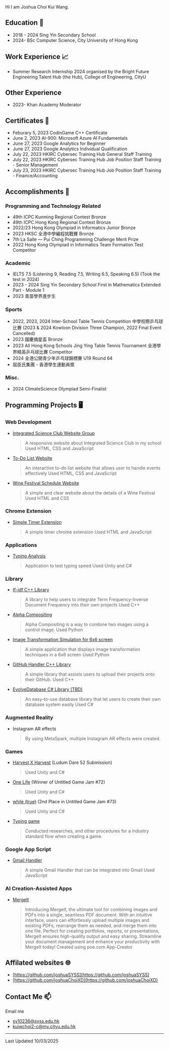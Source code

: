 <head>
  <link rel="shortcut icon" type="image/x-icon" href="https://sandstormit.com/wp-content/uploads/2021/06/incognito-2231825_960_720-1.png">
</head>
Hi I am Joshua Choi Kui Wang.

## Education 🏫
- 2018 - 2024 Sing Yin Secondary School
- 2024- BSc Computer Science, City University of Hong Kong

## Work Experience 📈
- Summer Research Internship 2024 organised by the Bright Future Engineering Talent Hub (the Hub), College of Engineering, CityU

## Other Experience
- 2023- Khan Academy Moderator

## Certificates 📄
- Feburary 5, 2023 CodinGame C++ Certificate
- June 2, 2023 AI-900: Microsoft Azure AI Fundamentals
- June 27, 2023 Google Analytics for Beginner
- June 27, 2023 Google Analytics Individual Qualification
- July 22, 2023 HKIRC Cybersec Training Hub General Staff Training
- July 22, 2023 HKIRC Cybersec Training Hub Job Position Staff Training - Senior Management
- July 23, 2023 HKIRC Cybersec Training Hub Job Position Staff Training - Finance/Accounting

## Accomplishments 🏅
### Programming and Technology Related
- 49th ICPC Kunming Regional Contest Bronze
- 49th ICPC Hong Kong Regional Contest Bronze
- 2022/23 Hong Kong Olympiad in Informatics Junior Bronze
- 2023 HKSC 全港中學編程挑戰賽 Bronze
- 7th La Salle — Pui Ching Programming Challenge Merit Prize
- 2022 Hong Kong Olympiad in Informatics Team Formation Test Competitor

### Academic
- IELTS 7.5 (Listening 9, Reading 7.5, Writing 6.5, Speaking 6.5) (Took the test in 2024)
- 2023 - 2024 Sing Yin Secondary School First in Mathematics Extended Part - Module 1
- 2023 青苗學界進步生

### Sports
- 2022, 2023, 2024 Inter-School Table Tennis Competition 中學校際乒乓球比賽 (2023 & 2024 Kowloon Division Three Champion, 2022 Final Event Cancelled)
- 2023 國慶摘星盃 Bronze
- 2023 All Hong Kong Schools Jing Ying Table Tennis Tournament 全港學界精英乒乓球比賽 Competitor
- 2024 全港公開青少年乒乓球錦標賽 U19 Round 64
- 屆臣氏集團 - 香港學生運動員奬

### Misc.
- 2024 ClimateScience Olympiad Semi-Finalist

## Programming Projects 🖥
### Web Development
- [Integrated Science Club Website Group](https://is-club.netlify.app/)
  > A responsive website about Integrated Science Club in my school
  > Used HTML, CSS and JavaScript
- [To-Do List Website](memorizablelist.ok73.repl.co)
  > An interactive to-do list website that allows user to handle events effectively
  > Used HTML, CSS and JavaScript
- [Wine Festival Schedule Website](https://gist.github.com/joshuaSYSS/267e6e9246099c593dc3fe4357fcc611)
  > A simple and clear website about the details of a Wine Festival
  > Used HTML and CSS

### Chrome Extension
- [Simple Timer Extension](https://github.com/joshuaSYSS/simpletimerextension)
  > A simple timer chrome extension
  > Used HTML and JavaScript

### Applications
- [Typing Analysis](https://drive.google.com/file/d/14uewku59n2wDwYXnCJXVe0CYTEyVpZwT/view?usp=sharing)
  > Application to test typing speed
  > Used Unity and C#

### Library
- [tf-idf C++ Library](https://github.com/joshuaSYSS/tfidf)
  > A library to help users to integrate Term Frequency-Inverse Document Frequency into their own projects
  > Used C++
- [Alpha Compositing](https://github.com/joshuaSYSS/Alpha-Compositing)
  > Alpha Compositing is a way to combine two images using a control image.
  > Used Python
- [Image Transformation Simulation for 6x6 screen](https://gist.github.com/codecademydev/c24aeb92c4947f9d2798868c9f051360)
  > A simple application that displays image transformation techniques in a 6x6 screen
  > Used Python
- [GitHub Handler C++ Library](https://github.com/joshuaSYSS/GitHubHandler/tree/main)
  > A simple library that assists users to upload their projects onto their GitHub.
  > Used C++
- [EvolveDatabase C# Library (TBD)](https://github.com/joshuaChoiXD/EvolveDatabase/tree/main)
  > An easy-to-use database library that let users to create their own database system easily
  > Used C#

### Augmented Reality
- Instagram AR effects
  > By using MetaSpark, multiple Instagram AR effects were created.

### Games
- [Harvest X Harvest](https://revolution-game.itch.io/harvest-x-harvest) (Ludum Dare 52 Submission)
  > Used Unity and C#
- [One Life](https://revolution-game.itch.io/one-life) (Winner of Untitled Game Jam #72)
  > Used Unity and C#
- [while (true)](https://no1gameexpert.itch.io/while-true) (2nd Place in Untitled Game Jam #73)
  > Used Unity and C#
- [Typing game](https://drive.google.com/file/d/1MLEPK0MOi32IGfM43FAsqUbAgeNFC9To/view?usp=drivesdk)
  > Conducted researches, and other procedures for a industry standard flow when creating a game.

### Google App Script
- [Gmail Handler](https://github.com/joshuaSYSS/appScriptGmailHandler)
  > A simple Gmail Handler that can be integrated into Gmail
  > Used JavaScript
  
### AI Creation-Assisted Apps
- [MergeIt](https://poe.com/MergeIt)
  > Introducing MergeIt, the ultimate tool for combining images and PDFs into a single, seamless PDF document. With an intuitive interface, users can effortlessly upload multiple images and existing PDFs, rearrange them as needed, and merge them into one file. Perfect for creating portfolios, reports, or presentations, MergeIt ensures high-quality output and easy sharing. Streamline your document management and enhance your productivity with MergeIt today!
  > Created using poe.com App-Creator

## Affilated websites 🌐
- [https://github.com/joshuaSYSS](https://github.com/joshuaSYSS)
- [https://github.com/joshuaChoiXD](https://github.com/joshuaChoiXD)

## Contact Me 📫
Email me
- sy10236@syss.edu.hk
- kuiwchoi2-c@my.cityu.edu.hk

<hr>
Last Updated 10/03/2025
